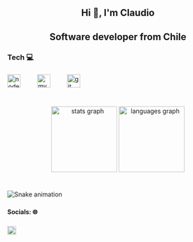<h2 align="center">Hi 👋, I'm Claudio</h2>

###

<h2 align="center">Software developer from Chile</h2>

###

<h3 align="left">Tech 💻</h3>

###

<div align="left">
  <img src="https://cdn.jsdelivr.net/gh/devicons/devicon/icons/nodejs/nodejs-original.svg" height="30" alt="nodejs logo"  />
  <img width="30" />
  <img src="https://cdn.jsdelivr.net/gh/devicons/devicon/icons/mysql/mysql-original.svg" height="30" alt="mysql logo"  />
  <img width="30" />
  <img src="https://cdn.jsdelivr.net/gh/devicons/devicon/icons/git/git-original.svg" height="30" alt="git logo"  />
</div>

###

<br clear="both">

<div align="center">
  <img src="https://github-readme-stats.vercel.app/api?username=ccastrom&hide_title=false&hide_rank=true&show_icons=true&include_all_commits=true&count_private=true&disable_animations=false&theme=dracula&locale=en&hide_border=false&custom_title=My%20Stats" height="150" alt="stats graph"  />
  <img src="https://github-readme-stats.vercel.app/api/top-langs?username=ccastrom&locale=en&hide_title=false&layout=compact&card_width=320&langs_count=6&theme=dracula&hide_border=false&custom_title=Languages" height="150" alt="languages graph"  />
</div>

###

<br clear="both">

<img src="https://raw.githubusercontent.com/ccastrom/ccastrom/output/snake.svg" alt="Snake animation" />

###

<h4 align="left">Socials: 🌐</h4>

###

<div align="left">
  <a href="https://www.linkedin.com/in/claudio-francisco-castro-mu%C3%B1oz-837826159/" target="_blank">
    <img src="https://img.shields.io/static/v1?message=LinkedIn&logo=linkedin&label=&color=0077B5&logoColor=white&labelColor=&style=flat" height="20" alt="linkedin logo"  />
  </a>
</div>

###
